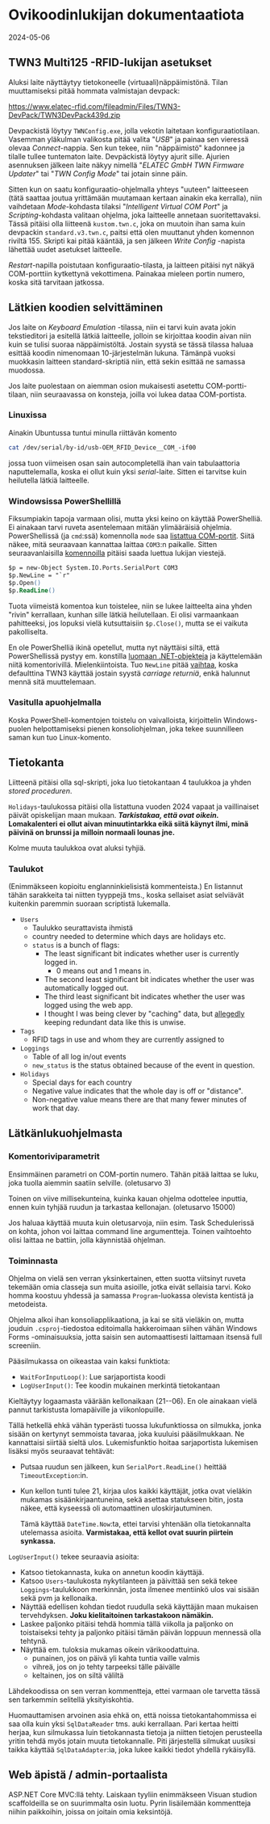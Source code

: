 # Ovikoodinlukijan dokumentaatiota

2024-05-06


## TWN3 Multi125 -RFID-lukijan asetukset

Aluksi laite näyttäytyy tietokoneelle (virtuaali)näppäimistönä. Tilan
muuttamiseksi pitää hommata valmistajan devpack:

<https://www.elatec-rfid.com/fileadmin/Files/TWN3-DevPack/TWN3DevPack439d.zip>

Devpackistä löytyy `TWNConfig.exe`, jolla vekotin laitetaan
konfiguraatiotilaan. Vasemman yläkulman valikosta pitää valita "*USB*" ja
painaa sen vieressä olevaa *Connect*-nappia. Sen kun tekee, niin
"näppäimistö" kadonnee ja tilalle tullee tuntematon laite. Devpäckistä löytyy
ajurit sille. Ajurien asennuksen jälkeen laite näkyy nimellä "*ELATEC GmbH TWN
Firmware Updater*" tai "*TWN Config Mode*" tai jotain sinne päin.

Sitten kun on saatu konfiguraatio-ohjelmalla yhteys "uuteen" laitteeseen (tätä
saattaa joutua yrittämään muutamaan kertaan ainakin eka kerralla), niin
vaihdetaan *Mode*-kohdasta tilaksi "*Intelligent Virtual COM Port*" ja
*Scripting*-kohdasta valitaan ohjelma, joka laitteelle annetaan
suoritettavaksi. Tässä pitäisi olla liitteenä `kustom.twn.c`, joka on muutoin
ihan sama kuin devpackin `standard.v3.twn.c`, paitsi että olen muuttanut yhden
komennon riviltä 155. Skripti kai pitää kääntää, ja sen jälkeen *Write Config*
-napista lähettää uudet asetukset laitteelle.

*Restart*-napilla poistutaan konfiguraatio-tilasta, ja laitteen pitäisi nyt
näkyä COM-porttiin kytkettynä vekottimena. Painakaa mieleen portin numero,
koska sitä tarvitaan jatkossa.


## Lätkien koodien selvittäminen

Jos laite on *Keyboard Emulation* -tilassa, niin ei tarvi kuin avata jokin
tekstieditori ja esitellä lätkiä laitteelle, jolloin se kirjoittaa koodin
aivan niin kuin se tulisi suoraa näppäimistöltä. Jostain syystä se tässä
tilassa haluaa esittää koodin nimenomaan 10-järjestelmän lukuna. Tämänpä vuoksi
muokkasin laitteen standard-skriptiä niin, että sekin esittää ne samassa
muodossa.

Jos laite puolestaan on aiemman osion mukaisesti asetettu COM-portti-tilaan,
niin seuraavassa on konsteja, joilla voi lukea dataa COM-portista.

### Linuxissa

Ainakin Ubuntussa tuntui minulla riittävän komento

```bash
cat /dev/serial/by-id/usb-OEM_RFID_Device__COM_-if00
```

jossa tuon viimeisen osan sain autocompletellä ihan vain tabulaattoria
naputtelemalla, koska ei ollut kuin yksi *serial*-laite. Sitten ei tarvitse
kuin heilutella lätkiä laitteelle.

### Windowsissa PowerShellillä

Fiksumpiakin tapoja varmaan olisi, mutta yksi keino on käyttää PowerShelliä. Ei
ainakaan tarvi ruveta asentelemaan mitään ylimääräisiä ohjelmia. PowerShellissä
(ja `cmd`:ssä) komennolla `mode` saa
[listattua COM-portit](https://superuser.com/questions/835848/how-to-view-serial-com-ports-but-not-through-device-manager).
Siitä näkee, mitä seuraavaan kannattaa laittaa `COM3`:n paikalle. Sitten
seuraavanlaisilla
[komennoilla](https://devblogs.microsoft.com/powershell/writing-and-reading-info-from-serial-ports/)
pitäisi saada luettua lukijan viestejä.

```ps
$p = new-Object System.IO.Ports.SerialPort COM3
$p.NewLine = "`r"
$p.Open()
$p.ReadLine()
```

Tuota viimeistä komentoa kun toistelee, niin se lukee laitteelta aina yhden
"rivin" kerrallaan, kunhan sille lätkiä heilutellaan. Ei olisi varmaankaan
pahitteeksi, jos lopuksi vielä kutsuttaisiin `$p.Close()`, mutta se ei vaikuta
pakolliselta.

En ole PowerShelliä ikinä opetellut, mutta nyt näyttäisi siltä, että
PowerShellissä pystyy em. konstilla
[luomaan .NET-objekteja](https://learn.microsoft.com/en-us/powershell/module/microsoft.powershell.utility/new-object?view=powershell-7.4&viewFallbackFrom=powershell-6>)
ja käyttelemään niitä komentorivillä. Mielenkiintoista. Tuo `NewLine` pitää
[vaihtaa](https://learn.microsoft.com/en-us/powershell/module/microsoft.powershell.core/about/about_special_characters?view=powershell-7.4),
koska defaulttina TWN3 käyttää jostain syystä *carriage returniä*, enkä
halunnut mennä sitä muuttelemaan.

### Vasitulla apuohjelmalla

Koska PowerShell-komentojen toistelu on vaivalloista, kirjoittelin
Windows-puolen helpottamiseksi pienen konsoliohjelman, joka tekee suunnilleen
saman kun tuo Linux-komento.


## Tietokanta

Liitteenä pitäisi olla sql-skripti, joka luo tietokantaan 4 taulukkoa ja yhden
*stored proceduren*.

`Holidays`-taulukossa pitäisi olla listattuna vuoden 2024 vapaat ja
vaillinaiset päivät opiskelijan maan mukaan. ***Tarkistakaa, että ovat
oikein.*** **Lomakalenteri ei ollut aivan minuutintarkka eikä siitä käynyt
ilmi, minä päivinä on brunssi ja milloin normaali lounas jne.**

Kolme muuta taulukkoa ovat aluksi tyhjiä.

### Taulukot

(Enimmäkseen kopioitu englanninkielisistä kommenteista.) En listannut tähän
sarakkeita tai niitten tyyppejä tms., koska sellaiset asiat selviävät kuitenkin
paremmin suoraan scriptistä lukemalla.

- `Users`
    - Taulukko seurattavista ihmistä
    - country needed to determine which days are holidays etc.
    - `status` is a bunch of flags:
        - The least significant bit indicates whether user is currently logged
          in.
            - 0 means out and 1 means in.
        - The second least significant bit indicates whether the user was
          automatically logged out.
        - The third least significant bit indicates whether the user was
          logged using the web app.
        - I thought I was being clever by "caching" data, but
          [allegedly](https://www.databasedesign-resource.com/denormalization.html)
          keeping redundant data like this is unwise.
- `Tags`
    - RFID tags in use and whom they are currently assigned to
- `Loggings`
    - Table of all log in/out events
    - `new_status` is the status obtained because of the event in question.
- `Holidays`
    - Special days for each country
    - Negative value indicates that the whole day is off or "distance".
    - Non-negative value means there are that many fewer minutes of work that
      day.


## Lätkänlukuohjelmasta

### Komentoriviparametrit

Ensimmäinen parametri on COM-portin numero. Tähän pitää laittaa se luku, joka
tuolla aiemmin saatiin selville. (oletusarvo 3)

Toinen on viive millisekunteina, kuinka kauan ohjelma odottelee inputtia, ennen
kuin tyhjää ruudun ja tarkastaa kellonajan. (oletusarvo 15000)

Jos haluaa käyttää muuta kuin oletusarvoja, niin esim. Task Schedulerissä on
kohta, johon voi laittaa command line argumentteja. Toinen vaihtoehto olisi
laittaa ne battiin, jolla käynnistää ohjelman.

### Toiminnasta

Ohjelma on vielä sen verran yksinkertainen, etten suotta viitsinyt ruveta
tekemään omia classeja sun muita asioille, jotka eivät sellaisia tarvi. Koko
homma koostuu yhdessä ja samassa `Program`-luokassa olevista kentistä ja
metodeista.

Ohjelma alkoi ihan konsoliapplikaationa, ja kai se sitä vieläkin on, mutta
jouduin `.csproj`-tiedostoa editoimalla hakkeroimaan siihen vähän Windows Forms
-ominaisuuksia, jotta saisin sen automaattisesti laittamaan itsensä full
screeniin.

Pääsilmukassa on oikeastaa vain kaksi funktiota:

- `WaitForInputLoop()`: Lue sarjaportista koodi
- `LogUserInput()`: Tee koodin mukainen merkintä tietokantaan

Kieltäytyy logaamasta väärään kellonaikaan (21--06). En ole ainakaan vielä
pannut tarkistusta lomapäiville ja viikonlopuille.

Tällä hetkellä ehkä vähän typerästi tuossa lukufunktiossa on silmukka, jonka
sisään on kertynyt semmoista tavaraa, joka kuuluisi pääsilmukkaan. Ne
kannattaisi siirtää sieltä ulos.
Lukemisfunktio hoitaa sarjaportista lukemisen lisäksi myös seuraavat tehtävät:

- Putsaa ruudun sen jälkeen, kun `SerialPort.ReadLine()` heittää
  `TimeoutException`:in.
- Kun kellon tunti tulee 21, kirjaa ulos kaikki käyttäjät, jotka ovat vieläkin
  mukamas sisäänkirjaantuneina, sekä asettaa statukseen bitin, josta näkee,
  että kyseessä oli automaattinen uloskirjautuminen.

    Tämä käyttää `DateTime.Now`:ta, ettei tarvisi yhtenään olla tietokannalta
    utelemassa asioita. **Varmistakaa, että kellot ovat suurin piirtein
    synkassa.**

`LogUserInput()` tekee seuraavia asioita:

- Katsoo tietokannasta, kuka on annetun koodin käyttäjä.
- Katsoo `Users`-taulukosta nykytilanteen ja päivittää sen sekä tekee
  `Loggings`-taulukkoon merkinnän, josta ilmenee mentiinkö ulos vai sisään sekä
  pvm ja kellonaika.
- Näyttää edellisen kohdan tiedot ruudulla sekä käyttäjän maan mukaisen
  tervehdyksen. **Joku kielitaitoinen tarkastakoon nämäkin.**
- Laskee paljonko pitäisi tehdä hommia tällä viikolla ja paljonko on
  toistaiseksi tehty ja paljonko pitäisi tämän päivän loppuun mennessä olla
  tehtynä.
- Näyttää em. tuloksia mukamas oikein värikoodattuina.
    - punainen, jos on päivä yli kahta tuntia vaille valmis
    - vihreä, jos on jo tehty tarpeeksi tälle päivälle
    - keltainen, jos on siltä väliltä

Lähdekoodissa on sen verran kommentteja, ettei varmaan ole tarvetta tässä sen
tarkemmin selitellä yksityiskohtia.

Huomauttamisen arvoinen asia ehkä on, että noissa tietokantahommissa ei saa
olla kuin yksi `SqlDataReader` tms. auki kerrallaan. Pari kertaa heitti herjaa,
kun silmukassa luin tietokannasta tietoja ja niitten tietojen perusteella
yritin tehdä myös jotain muuta tietokannalle. Piti järjestellä silmukat uusiksi
taikka käyttää `SqlDataAdapter`:ia, joka lukee kaikki tiedot yhdellä
rykäisyllä.


## Web äpistä / admin-portaalista

ASP.NET Core MVC:llä tehty. Laiskaan tyyliin enimmäkseen Visuan studion
scaffoldeilla se on suurimmalta osin luotu. Pyrin lisäilemään kommentteja
niihin paikkoihin, joissa on joitain omia keksintöjä.
